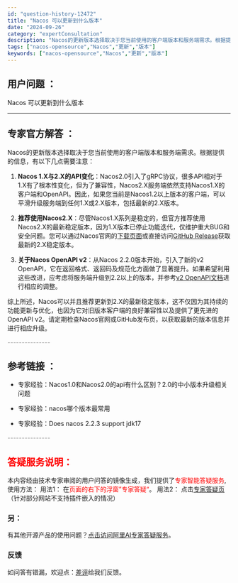 ```yaml
---
id: "question-history-12472"
title: "Nacos 可以更新到什么版本"
date: "2024-09-26"
category: "expertConsultation"
description: "Nacos的更新版本选择取决于您当前使用的客户端版本和服务端需求。根据提供的信息，有以下几点需要注意：1. **Nacos 1.X与2.X的API变化**：Nacos2.0引入了gRPC协议，很多API相对于1.X有了根本性变化，但为了兼容性，Nacos2.X服务端依然支持Nacos1.X的客户端和"
tags: ["nacos-opensource","Nacos","更新","版本"]
keywords: ["nacos-opensource","Nacos","更新","版本"]
---
```


## 用户问题 ： 
 Nacos 可以更新到什么版本  

---------------
## 专家官方解答 ：

Nacos的更新版本选择取决于您当前使用的客户端版本和服务端需求。根据提供的信息，有以下几点需要注意：

1. **Nacos 1.X与2.X的API变化**：Nacos2.0引入了gRPC协议，很多API相对于1.X有了根本性变化，但为了兼容性，Nacos2.X服务端依然支持Nacos1.X的客户端和OpenAPI。因此，如果您当前是Nacos1.2以上版本的客户端，可以平滑升级服务端到任何1.X或2.X版本，包括最新的2.X版本。

2. **推荐使用Nacos2.X**：尽管Nacos1.X系列是稳定的，但官方推荐使用Nacos2.X的最新稳定版本，因为1.X版本已停止功能迭代，仅维护重大BUG和安全问题。您可以通过Nacos官网的[下载页面](https://nacos.io/download/nacos-server/)或直接访问[GitHub Release](https://github.com/alibaba/nacos/releases)获取最新的2.X稳定版本。

3. **关于Nacos OpenAPI v2**：从Nacos 2.2.0版本开始，引入了新的v2 OpenAPI，它在返回格式、返回码及规范化方面做了显著提升。如果希望利用这些改进，应考虑将服务端升级到2.2以上的版本，并参考[v2 OpenAPI文档](https://nacos.io/docs/latest/guide/user/open-api/)进行相应的调整。

综上所述，Nacos可以并且推荐更新到2.X的最新稳定版本，这不仅因为其持续的功能更新与优化，也因为它对旧版本客户端的良好兼容性以及提供了更先进的OpenAPI v2。请定期检查Nacos官网或GitHub发布页，以获取最新的版本信息并进行相应升级。


<font color="#949494">---------------</font> 


## 参考链接 ：

* 专家经验：Nacos1.0和Nacos2.0的api有什么区别？2.0的中小版本升级相关问题 
 
 * 专家经验：nacos哪个版本最常用 
 
 * 专家经验：Does nacos 2.2.3 support jdk17 


 <font color="#949494">---------------</font> 
 


## <font color="#FF0000">答疑服务说明：</font> 

本内容经由技术专家审阅的用户问答的镜像生成，我们提供了<font color="#FF0000">专家智能答疑服务</font>,使用方法：
用法1： 在<font color="#FF0000">页面的右下的浮窗”专家答疑“</font>。
用法2： 点击[专家答疑页](https://answer.opensource.alibaba.com/docs/intro)（针对部分网站不支持插件嵌入的情况）
### 另：


有其他开源产品的使用问题？[点击访问阿里AI专家答疑服务](https://answer.opensource.alibaba.com/docs/intro)。
### 反馈
如问答有错漏，欢迎点：[差评](https://ai.nacos.io/user/feedbackByEnhancerGradePOJOID?enhancerGradePOJOId=13843)给我们反馈。
